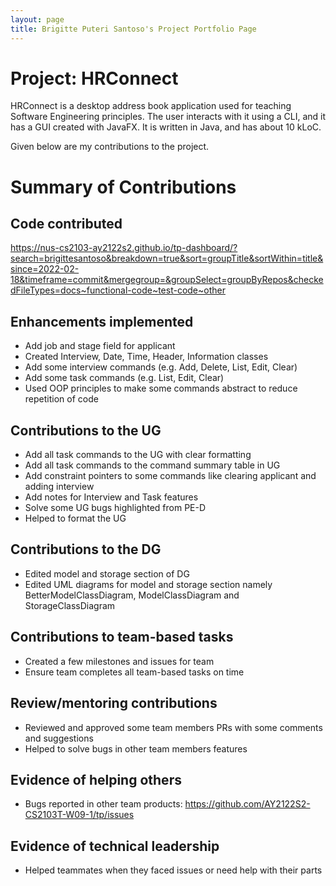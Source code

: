 ```yaml
---
layout: page
title: Brigitte Puteri Santoso's Project Portfolio Page
---
```


# Project: HRConnect

HRConnect is a desktop address book application used for teaching Software Engineering principles. The user interacts with it using a CLI, and it has a GUI created with JavaFX. It is written in Java, and has about 10 kLoC.

Given below are my contributions to the project.

# Summary of Contributions
## Code contributed

https://nus-cs2103-ay2122s2.github.io/tp-dashboard/?search=brigittesantoso&breakdown=true&sort=groupTitle&sortWithin=title&since=2022-02-18&timeframe=commit&mergegroup=&groupSelect=groupByRepos&checkedFileTypes=docs~functional-code~test-code~other

## Enhancements implemented

- Add job and stage field for applicant
- Created Interview, Date, Time, Header, Information classes
- Add some interview commands (e.g. Add, Delete, List, Edit, Clear)
- Add some task commands (e.g. List, Edit, Clear)
- Used OOP principles to make some commands abstract to reduce repetition of code

## Contributions to the UG

- Add all task commands to the UG with clear formatting
- Add all task commands to the command summary table in UG
- Add constraint pointers to some commands like clearing applicant and adding interview
- Add notes for Interview and Task features
- Solve some UG bugs highlighted from PE-D
- Helped to format the UG

## Contributions to the DG

- Edited model and storage section of DG
- Edited UML diagrams for model and storage section namely BetterModelClassDiagram, ModelClassDiagram and StorageClassDiagram

## Contributions to team-based tasks

- Created a few milestones and issues for team
- Ensure team completes all team-based tasks on time

## Review/mentoring contributions

- Reviewed and approved some team members PRs with some comments and suggestions
- Helped to solve bugs in other team members features

## Evidence of helping others

- Bugs reported in other team products: https://github.com/AY2122S2-CS2103T-W09-1/tp/issues

## Evidence of technical leadership

- Helped teammates when they faced issues or need help with their parts

